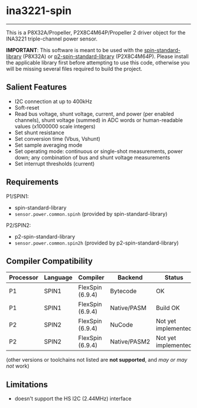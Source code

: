 # ina3221-spin 
--------------

This is a P8X32A/Propeller, P2X8C4M64P/Propeller 2 driver object for the INA3221 triple-channel power sensor.

**IMPORTANT**: This software is meant to be used with the [spin-standard-library](https://github.com/avsa242/spin-standard-library) (P8X32A) or [p2-spin-standard-library](https://github.com/avsa242/p2-spin-standard-library) (P2X8C4M64P). Please install the applicable library first before attempting to use this code, otherwise you will be missing several files required to build the project.


## Salient Features

* I2C connection at up to 400kHz
* Soft-reset
* Read bus voltage, shunt voltage, current, and power (per enabled channels), shunt voltage (summed) in ADC words or human-readable values (x1000000 scale integers)
* Set shunt resistance
* Set conversion time (Vbus, Vshunt)
* Set sample averaging mode
* Set operating mode: continuous or single-shot measurements, power down; any combination of bus and shunt voltage measurements
* Set interrupt thresholds (current)


## Requirements

P1/SPIN1:
* spin-standard-library
* `sensor.power.common.spinh` (provided by spin-standard-library)

P2/SPIN2:
* p2-spin-standard-library
* `sensor.power.common.spin2h` (provided by p2-spin-standard-library)


## Compiler Compatibility

| Processor | Language | Compiler               | Backend      | Status                |
|-----------|----------|------------------------|--------------|-----------------------|
| P1        | SPIN1    | FlexSpin (6.9.4)       | Bytecode     | OK                    |
| P1        | SPIN1    | FlexSpin (6.9.4)       | Native/PASM  | Build OK              |
| P2        | SPIN2    | FlexSpin (6.9.4)       | NuCode       | Not yet implemented   |
| P2        | SPIN2    | FlexSpin (6.9.4)       | Native/PASM2 | Not yet implemented   |

(other versions or toolchains not listed are __not supported__, and _may or may not_ work)


## Limitations

* doesn't support the HS I2C (2.44MHz) interface


